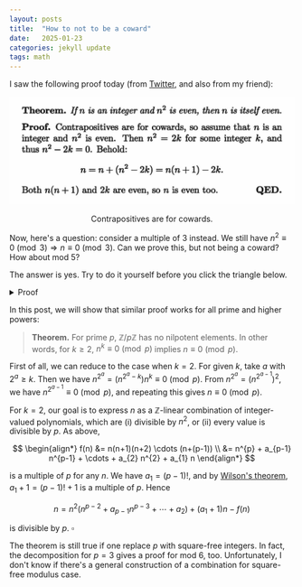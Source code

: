 ```yaml
---
layout: posts
title:  "How to not to be a coward"
date:   2025-01-23
categories: jekyll update
tags: math
---
```


I saw the following proof today (from [Twitter](https://x.com/VinceVatter/status/1882125739111448580), and also from my friend):

<p align="center">
<img src="/assets/images/coward.jpeg">
<figcaption align="center">Contrapositives are for cowards.</figcaption>
</p>

Now, here's a question: consider a multiple of $3$ instead. We still have $n^2 \equiv 0 \pmod{3} \Rightarrow n \equiv 0 \pmod{3}$.
Can we prove this, but not being a coward? How about mod $5$?

The answer is yes. Try to do it yourself before you click the triangle below.

<details>
<summary>Proof</summary>
$$
\begin{align*}
    n &= n^{2} \cdot n - (n-1)n(n+1) \qquad (m = 3) \\
    n &= n^{2} \cdot (n^{3} - 5n) + 5n - (n-2)(n-1)n(n+1)(n+2) \qquad (m = 5)
\end{align*}
$$
and use the fact that product of consecutive $k$ integers are always a multiple of $k$ (in fact, $k!$).
</details>

In this post, we will show that similar proof works for all prime and higher powers:

> **Theorem.** For prime $p$, $\mathbb{Z} / p\mathbb{Z}$ has no nilpotent elements. In other words, for $k \ge 2$, $n^k \equiv 0 \pmod{p}$ implies $n \equiv 0 \pmod{p}$.

First of all, we can reduce to the case when $k = 2$.
For given $k$, take $a$ with $2^{a} \ge k$. Then we have $n^{2^{a}} = (n^{2^{a} - k}) n^{k} \equiv 0 \pmod{p}$.
From $n^{2^a} = (n^{2^{a-1}})^{2}$, we have $n^{2^{a-1}} \equiv 0 \pmod{p}$, and repeating this gives $n \equiv 0 \pmod{p}$.

For $k = 2$, our goal is to express $n$ as a $\mathbb{Z}$-linear combination of integer-valued polynomials, which are (i) divisible by $n^2$, or (ii) every value is divisible by $p$.
As above,

$$
\begin{align*}
f(n) &= n(n+1)(n+2) \cdots (n+(p-1)) \\
&= n^{p} + a_{p-1} n^{p-1} + \cdots + a_{2} n^{2} + a_{1} n
\end{align*}
$$

is a multiple of $p$ for any $n$. We have $a_{1} = (p-1)!$, and by [Wilson's theorem](https://en.wikipedia.org/wiki/Wilson%27s_theorem), $a_{1} + 1 = (p-1)! + 1$ is a multiple of $p$. Hence

$$
n = n^{2}(n^{p-2} + a_{p-1}n^{p-3} + \cdots + a_{2}) + (a_{1} + 1)n - f(n)
$$

is divisible by $p$. $\square$

The theorem is still true if one replace $p$ with square-free integers. In fact, the decomposition for $p = 3$ gives a proof for mod $6$, too.
Unfortunately, I don't know if there's a general construction of a combination for square-free modulus case.